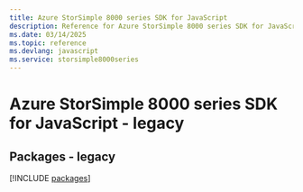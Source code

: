 ```yaml
---
title: Azure StorSimple 8000 series SDK for JavaScript
description: Reference for Azure StorSimple 8000 series SDK for JavaScript
ms.date: 03/14/2025
ms.topic: reference
ms.devlang: javascript
ms.service: storsimple8000series
---
```

# Azure StorSimple 8000 series SDK for JavaScript - legacy
## Packages - legacy
[!INCLUDE [packages](storsimple-8000-series-index.md)]